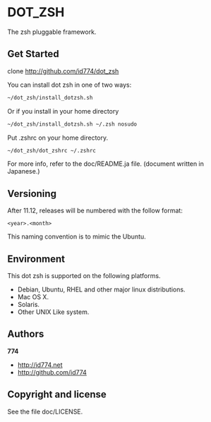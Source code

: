 DOT_ZSH
=======

The zsh pluggable framework.


Get Started
-----------

clone http://github.com/id774/dot_zsh

You can install dot zsh in one of two ways:

``` html
~/dot_zsh/install_dotzsh.sh
```

Or if you install in your home directory

``` html
~/dot_zsh/install_dotzsh.sh ~/.zsh nosudo
```

Put .zshrc on your home directory.

``` html
~/dot_zsh/dot_zshrc ~/.zshrc
```

For more info, refer to the doc/README.ja file.
(document written in Japanese.)


Versioning
----------

After 11.12, releases will be numbered with the follow format:

`<year>.<month>`

This naming convention is to mimic the Ubuntu.


Environment
-----------

This dot zsh is supported on the following platforms.

+ Debian, Ubuntu, RHEL and other major linux distributions.
+ Mac OS X.
+ Solaris.
+ Other UNIX Like system.


Authors
-------

**774**

+ http://id774.net
+ http://github.com/id774


Copyright and license
---------------------

See the file doc/LICENSE.


